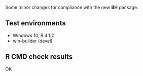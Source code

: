 Some minor changes for compliance with the new **BH** package.


## Test environments

* Windows 10, R 4.1.2
* win-builder (devel)

## R CMD check results

OK
